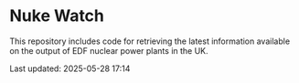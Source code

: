 # Nuke Watch

This repository includes code for retrieving the latest information available on the output of EDF nuclear power plants in the UK.

Last updated: 2025-05-28 17:14